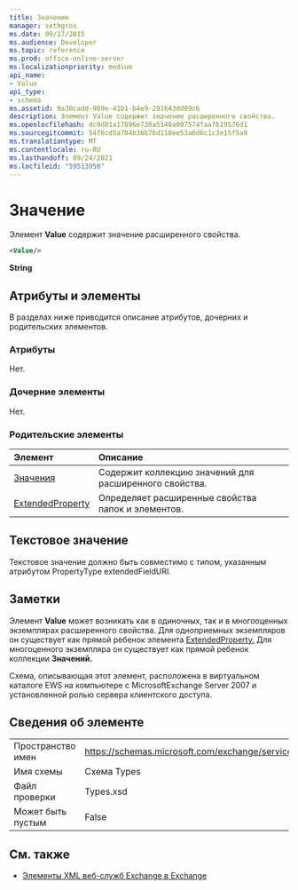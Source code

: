 ```yaml
---
title: Значение
manager: sethgros
ms.date: 09/17/2015
ms.audience: Developer
ms.topic: reference
ms.prod: office-online-server
ms.localizationpriority: medium
api_name:
- Value
api_type:
- schema
ms.assetid: 9a30cadd-909e-41b1-b4e9-291643dd89c6
description: Элемент Value содержит значение расширенного свойства.
ms.openlocfilehash: dc9d81a17896e730a5140a097574faa7619576d1
ms.sourcegitcommit: 54f6cd5a704b36b76d110ee53a6d6c1c3e15f5a9
ms.translationtype: MT
ms.contentlocale: ru-RU
ms.lasthandoff: 09/24/2021
ms.locfileid: "59513950"
---
```

# <a name="value"></a>Значение

Элемент **Value** содержит значение расширенного свойства. 
  
```xml
<Value/>
```

**String**

## <a name="attributes-and-elements"></a>Атрибуты и элементы

В разделах ниже приводится описание атрибутов, дочерних и родительских элементов.
  
### <a name="attributes"></a>Атрибуты

Нет.
  
### <a name="child-elements"></a>Дочерние элементы

Нет.
  
### <a name="parent-elements"></a>Родительские элементы

|**Элемент**|**Описание**|
|:-----|:-----|
|[Значения](values.md) <br/> |Содержит коллекцию значений для расширенного свойства.  <br/> |
|[ExtendedProperty](extendedproperty.md) <br/> |Определяет расширенные свойства папок и элементов.  <br/> |
   
## <a name="text-value"></a>Текстовое значение

Текстовое значение должно быть совместимо с типом, указанным атрибутом PropertyType extendedFieldURI.
  
## <a name="remarks"></a>Заметки

Элемент **Value** может возникать как в одиночных, так и в многооценных экземплярах расширенного свойства. Для одноприемных экземпляров он существует как прямой ребенок элемента [ExtendedProperty.](extendedproperty.md) Для многоценного экземпляра он существует как прямой ребенок коллекции **Значений.** 
  
Схема, описывающая этот элемент, расположена в виртуальном каталоге EWS на компьютере с MicrosoftExchange Server 2007 и установленной ролью сервера клиентского доступа.
  
## <a name="element-information"></a>Сведения об элементе

|||
|:-----|:-----|
|Пространство имен  <br/> |https://schemas.microsoft.com/exchange/services/2006/types  <br/> |
|Имя схемы  <br/> |Схема Types  <br/> |
|Файл проверки  <br/> |Types.xsd  <br/> |
|Может быть пустым  <br/> |False  <br/> |
   
## <a name="see-also"></a>См. также

- [Элементы XML веб-служб Exchange в Exchange](ews-xml-elements-in-exchange.md)

